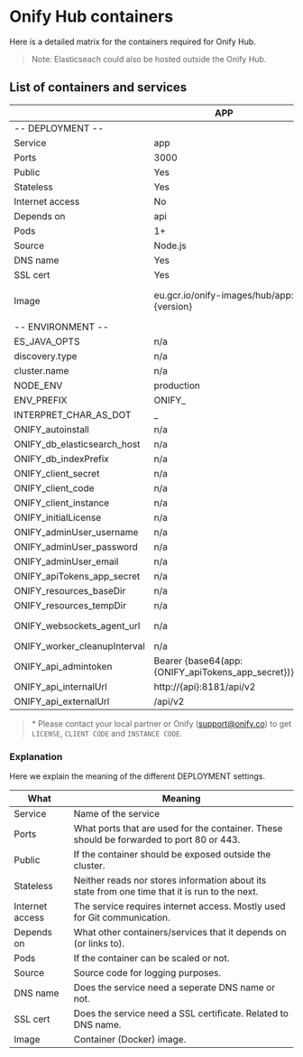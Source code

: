 # Onify Hub containers

Here is a detailed matrix for the containers required for Onify Hub. 

> Note: Elasticseach could also be hosted outside the Onify Hub.

## List of containers and services

|                                | APP                                                  | API                                      | WORKER                                   | AGENT-SERVER                                      | ELASTICSEARCH                                           |
| ------------------------------ | ---------------------------------------------------- | ---------------------------------------- | ---------------------------------------- | ------------------------------------------------- | ------------------------------------------------------- |
| \-- DEPLOYMENT --              |                                                      |                                          |                                          |                                                   |                                                         |
| Service                        | app                                                  | api                                      | worker                                   | agent-server                                      | elasticsearch                                           |
| Ports                          | 3000                                                 | 8181                                     | n/a                                      | 8080                                              | 9200                                                    |
| Public                         | Yes                                                  | Optional                                 | n/a                                      | Yes                                               | No                                                      |
| Stateless                      | Yes                                                  | Yes                                      | Yes                                      | Yes                                               | No                                                      |
| Internet access                | No                                                   | Yes                                      | Yes                                      | No                                                | No                                                      |
| Depends on                     | api                                                  | elasticearch, agent-server               | elasticearch, agent-server               | n/a                                               | n/a                                                     |
| Pods                           | 1+                                                   | 1+                                       | 1+                                       | 1                                                 | 1                                                       |
| Source                         | Node.js                                              | Node.js                                  | Node.js                                  | Golang                                            | Java                                                    |
| DNS name                       | Yes                                                  | Optional                                 | No                                       | Yes                                               | No                                                      |
| SSL cert                       | Yes                                                  | Optional                                 | n/a                                      | Yes                                               | n/a                                                     |
| Image                          | eu.gcr.io/onify-images/hub/app:{version}             | eu.gcr.io/onify-images/hub/api:{version} | eu.gcr.io/onify-images/hub/api:{version} | eu.gcr.io/onify-images/hub/agent-server:{version} | docker.elastic.co/elasticsearch/elasticsearch:{version} |
| \-- ENVIRONMENT --             |                                                      |                                          |                                          |                                                   |                                                         |
| ES\_JAVA\_OPTS                 | n/a                                                  | n/a                                      | n/a                                      | n/a                                               | \-Xms1g -Xmx1g                                          |
| discovery.type                 | n/a                                                  | n/a                                      | n/a                                      | n/a                                               | single-node                                             |
| cluster.name                   | n/a                                                  | n/a                                      | n/a                                      | n/a                                               | onify                                                   |
| NODE\_ENV                      | production                                           | production                               | production                               | n/a                                               | n/a                                                     |
| ENV\_PREFIX                    | ONIFY\_                                              | ONIFY\_                                  | ONIFY\_                                  | n/a                                               | n/a                                                     |
| INTERPRET\_CHAR\_AS\_DOT       | \_                                                   | \_                                       | \_                                       | n/a                                               | n/a                                                     |
| ONIFY\_autoinstall             | n/a                                                  | TRUE                                     | TRUE                                     | n/a                                               | n/a                                                     |
| ONIFY\_db\_elasticsearch\_host | n/a                                                  | http://{elasticsearch}:9200              | http://{elasticsearch}:9200              | n/a                                               | n/a                                                     |
| ONIFY\_db\_indexPrefix         | n/a                                                  | onify                                    | onify                                    | n/a                                               | n/a                                                     |
| ONIFY\_client\_secret          | n/a                                                  | \*\*\*                                   | \*\*\*                                   | n/a                                               | n/a                                                     |
| ONIFY\_client\_code            | n/a                                                  | {CLIENT CODE}*                            | {CLIENT CODE}*                            | n/a                                               | n/a                                                     |
| ONIFY\_client\_instance        | n/a                                                  | {INSTANCE CODE}*                          | {INSTANCE CODE}*                          | n/a                                               | n/a                                                     |
| ONIFY\_initialLicense          | n/a                                                  | {LICENSE}*                                | {LICENSE}*                                | n/a                                               | n/a                                                     |
| ONIFY\_adminUser\_username     | n/a                                                  | admin                                    | admin                                    | n/a                                               | n/a                                                     |
| ONIFY\_adminUser\_password     | n/a                                                  | \*\*\*                                   | \*\*\*                                   | n/a                                               | n/a                                                     |
| ONIFY\_adminUser\_email        | n/a                                                  | noreply@onify.co                         | noreply@onify.co                         | n/a                                               | n/a                                                     |
| ONIFY\_apiTokens\_app\_secret  | n/a                                                  | \*\*\*                                   | \*\*\*                                   | n/a                                               | n/a                                                     |
| ONIFY\_resources\_baseDir      | n/a                                                  | ./data/resources                         | ./data/resources                         | n/a                                               | n/a                                                     |
| ONIFY\_resources\_tempDir      | n/a                                                  | ./data/storage                           | ./data/storage                           | n/a                                               | n/a                                                     |
| ONIFY\_websockets\_agent\_url  | n/a                                                  | ws://{agent-server}:8080/hub             | ws://{agent-server}:8080/hub             | n/a                                               | n/a                                                     |
| ONIFY\_worker\_cleanupInterval | n/a                                                  | n/a                                      | 30                                       | n/a                                               | n/a                                                     |
| ONIFY\_api\_admintoken         | Bearer {base64(app:{ONIFY\_apiTokens\_app\_secret})} | n/a                                      | n/a                                      | n/a                                               | n/a                                                     |
| ONIFY\_api\_internalUrl        | http://{api}:8181/api/v2                             | n/a                                      | n/a                                      | n/a                                               | n/a                                                     |
| ONIFY\_api\_externalUrl        | /api/v2                                              | n/a                                      | n/a                                      | n/a                                               | n/a                                                     |

> \* Please contact your local partner or Onify (support@onify.co) to get `LICENSE`, `CLIENT CODE` and `INSTANCE CODE`. 

### Explanation

Here we explain the meaning of the different DEPLOYMENT settings.


| What            | Meaning                                                                                        |
| --------------- | ---------------------------------------------------------------------------------------------- |
| Service         | Name of the service                                                                            |
| Ports           | What ports that are used for the container. These should be forwarded to port 80 or 443.       |
| Public          | If the container should be exposed outside the cluster.                                        |
| Stateless       | Neither reads nor stores information about its state from one time that it is run to the next. |
| Internet access | The service requires internet access. Mostly used for Git communication.                       |
| Depends on      | What other containers/services that it depends on (or links to).                               |
| Pods            | If the container can be scaled or not.                                                         |
| Source          | Source code for logging purposes.                                                              |
| DNS name        | Does the service need a seperate DNS name or not.                                              |
| SSL cert        | Does the service need a SSL certificate. Related to DNS name.                                  |
| Image           | Container (Docker) image.                                                                      |